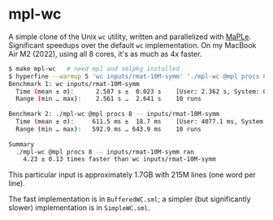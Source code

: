 # mpl-wc

A simple clone of the Unix `wc` utility, written and parallelized with
[MaPLe](https://github.com/MPLLang/mpl). Significant speedups over the default
`wc` implementation. On my MacBook Air M2 (2022), using all 8 cores, it's as
much as 4x faster.

```bash
$ make mpl-wc   # need mpl and smlpkg installed
$ hyperfine --warmup 5 'wc inputs/rmat-10M-symm' './mpl-wc @mpl procs 8 -- inputs/rmat-10M-symm'
Benchmark 1: wc inputs/rmat-10M-symm
  Time (mean ± σ):      2.587 s ±  0.023 s    [User: 2.362 s, System: 0.178 s]
  Range (min … max):    2.561 s …  2.641 s    10 runs
 
Benchmark 2: ./mpl-wc @mpl procs 8 -- inputs/rmat-10M-symm
  Time (mean ± σ):     611.5 ms ±  18.7 ms    [User: 4077.1 ms, System: 296.5 ms]
  Range (min … max):   592.9 ms … 643.9 ms    10 runs
 
Summary
  ./mpl-wc @mpl procs 8 -- inputs/rmat-10M-symm ran
    4.23 ± 0.13 times faster than wc inputs/rmat-10M-symm
```

This particular input is approximately 1.7GB with 215M lines (one word per line).

The fast implementation is in `BufferedWC.sml`; a simpler (but significantly
slower) implementation is in `SimpleWC.sml`.